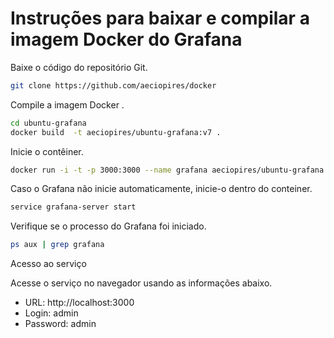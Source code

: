 # Instruções para baixar e compilar a imagem Docker do Grafana

Baixe o código do repositório Git.

```sh
git clone https://github.com/aeciopires/docker
```

Compile a imagem Docker .

```sh
cd ubuntu-grafana
docker build  -t aeciopires/ubuntu-grafana:v7 .
```

Inicie o contêiner.

```sh
docker run -i -t -p 3000:3000 --name grafana aeciopires/ubuntu-grafana:7.0.4 /bin/bash
```

Caso o Grafana não inicie automaticamente, inicie-o dentro do conteiner.

```sh
service grafana-server start
```

Verifique se o processo do Grafana foi iniciado.

```sh
ps aux | grep grafana
```

Acesso ao serviço

Acesse o serviço no navegador usando as informações abaixo.

* URL: http://localhost:3000 
* Login: admin 
* Password: admin
